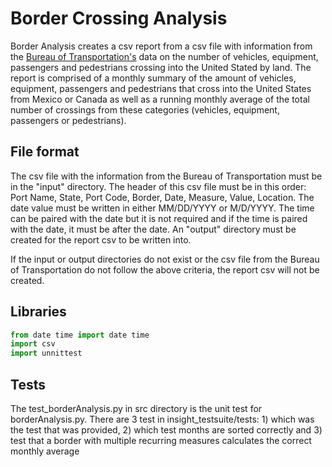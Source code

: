# Border Crossing Analysis
Border Analysis creates a csv report from a csv file with information from the [Bureau of Transportation's](https://data.transportation.gov/Research-and-Statistics/Border-Crossing-Entry-Data/keg4-3bc2) data on the number of vehicles, equipment, passengers and pedestrians crossing into the United Stated by land. The report is comprised of a monthly summary of the amount of vehicles, equipment, passengers and pedestrians that cross into the United States from Mexico or Canada as well as a running monthly average of the total number of crossings from these categories (vehicles, equipment, passengers or pedestrians).

## File format
The csv file with the information from the Bureau of Transportation must be in the "input" directory. The header of this csv file must be in this order: Port Name, State, Port Code, Border, Date, Measure, Value, Location. 
The date value must be written in either MM/DD/YYYY or M/D/YYYY. The time can be paired with the date but it is not required and if the time is paired with the date, it must be after the date. An "output" directory must be created for the report csv to be written into.

If the input or output directories do not exist or the csv file from the Bureau of Transportation do not follow the above criteria, the report csv will not be created.


## Libraries 
```python
from date time import date time
import csv
import unnittest
```

## Tests
The test_borderAnalysis.py in src directory is the unit test for borderAnalysis.py.
There are 3 test in insight_testsuite/tests: 1) which was the test that was provided, 
2) which test months are sorted correctly and 3) test that a border with multiple recurring measures calculates the correct monthly average 


